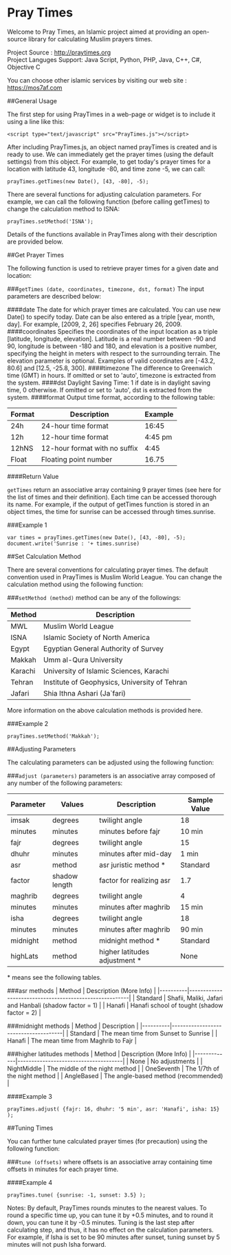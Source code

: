 Pray Times
==========

Welcome to Pray Times, an Islamic project aimed at providing an open-source library for calculating Muslim prayers times.

Project Source : http://praytimes.org  
Project Languges Support: Java Script, Python, PHP, Java, C++, C#, Objective C

You can choose other islamic services by visiting our web site : <https://mos7af.com>

##General Usage

The first step for using PrayTimes in a web-page or widget is to include it using a line like this:

    <script type="text/javascript" src="PrayTimes.js"></script> 
After including PrayTimes.js, an object named prayTimes is created and is ready to use. We can immediately get the prayer times (using the default settings) from this object. For example, to get today's prayer times for a location with latitude 43, longitude -80, and time zone -5, we can call:

    prayTimes.getTimes(new Date(), [43, -80], -5);
There are several functions for adjusting calculation parameters. For example, we can call the following function (before calling getTimes) to change the calculation method to ISNA:

    prayTimes.setMethod('ISNA'); 
Details of the functions available in PrayTimes along with their description are provided below.

##Get Prayer Times

The following function is used to retrieve prayer times for a given date and location:

###`getTimes (date, coordinates, timezone, dst, format)`
The input parameters are described below:

####date
The date for which prayer times are calculated. You can use new Date() to specify today. Date can be also entered as a triple [year, month, day]. For example, [2009, 2, 26] specifies February 26, 2009.
####coordinates
Specifies the coordinates of the input location as a triple [latitude, longitude, elevation]. Latitude is a real number between -90 and 90, longitude is between -180 and 180, and elevation is a positive number, specifying the height in meters with respect to the surrounding terrain. The elevation parameter is optional. Examples of valid coordinates are [-43.2, 80.6] and [12.5, -25.8, 300].
####timezone
The difference to Greenwich time (GMT) in hours. If omitted or set to 'auto', timezone is extracted from the system.
####dst
Daylight Saving Time: 1 if date is in daylight saving time, 0 otherwise. If omitted or set to 'auto', dst is extracted from the system.
####format
Output time format, according to the following table:

| Format | Description                   | Example |
|--------|-------------------------------|---------|
| 24h    | 24-hour time format           | 16:45   |
| 12h    | 12-hour time format           | 4:45 pm |
| 12hNS  | 12-hour format with no suffix | 4:45    |
| Float  | Floating point number         | 16.75   |

####Return Value

`getTimes` return an associative array containing 9 prayer times (see here for the list of times and their definition). Each time can be accessed thorough its name. For example, if the output of getTimes function is stored in an object times, the time for sunrise can be accessed through times.sunrise.

###Example 1

    var times = prayTimes.getTimes(new Date(), [43, -80], -5);
    document.write('Sunrise : '+ times.sunrise)
##Set Calculation Method

There are several conventions for calculating prayer times. The default convention used in PrayTimes is Muslim World League. You can change the calculation method using the following function:

###`setMethod (method)`
method can be any of the followings:

| Method  | Description                                   |
|---------|-----------------------------------------------|
| MWL     | Muslim World League                           |
| ISNA    | Islamic Society of North America              |
| Egypt   | Egyptian General Authority of Survey          |
| Makkah  | Umm al-Qura University                        |
| Karachi | University of Islamic Sciences, Karachi       |
| Tehran  | Institute of Geophysics, University of Tehran |
| Jafari  | Shia Ithna Ashari (Ja`fari)                   |

More information on the above calculation methods is provided here.


###Example 2

    prayTimes.setMethod('Makkah');
##Adjusting Parameters

The calculating parameters can be adjusted using the following function:

###`adjust (parameters)`
parameters is an associative array composed of any number of the following parameters:

| Parameter | Values        | Description                   | Sample Value |
|-----------|---------------|-------------------------------|--------------|
| imsak     | degrees       | twilight angle                | 18           |
| minutes   | minutes       | minutes before fajr           | 10 min       |
| fajr      | degrees       | twilight angle                | 15           |
| dhuhr     | minutes       | minutes after mid-day         | 1 min        |
| asr       | method        | asr juristic method *         | Standard     |
| factor    | shadow length | factor for realizing asr      | 1.7          |
| maghrib   | degrees       | twilight angle                | 4            |
| minutes   | minutes       | minutes after maghrib         | 15 min       |
| isha      | degrees       | twilight angle                | 18           |
| minutes   | minutes       | minutes after maghrib         | 90 min       |
| midnight  | method        | midnight method *             | Standard     |
| highLats  | method        | higher latitudes adjustment * | None         |

\* means see the following tables.

###asr methods
| Method   | Description (More Info)                                |
|----------|--------------------------------------------------------|
| Standard | Shafii, Maliki, Jafari and Hanbali (shadow factor = 1) |
| Hanafi   | Hanafi school of tought (shadow factor = 2)            |

###midnight methods
| Method   | Description                          |
|----------|--------------------------------------|
| Standard | The mean time from Sunset to Sunrise |
| Hanafi   | The mean time from Maghrib to Fajr   |

###higher latitudes methods
| Method      | Description (More Info)              |
|-------------|--------------------------------------|
| None        | No adjustments                       |
| NightMiddle | The middle of the night method       |
| OneSeventh  | The 1/7th of the night method        |
| AngleBased  | The angle-based method (recommended) |

####Example 3

    prayTimes.adjust( {fajr: 16, dhuhr: '5 min', asr: 'Hanafi', isha: 15} );
##Tuning Times

You can further tune calculated prayer times (for precaution) using the following function:

###`tune (offsets)`
where offsets is an associative array containing time offsets in minutes for each prayer time.


####Example 4

    prayTimes.tune( {sunrise: -1, sunset: 3.5} );
Notes:
By default, PrayTimes rounds minutes to the nearest values. To round a specific time up, you can tune it by +0.5 minutes, and to round it down, you can tune it by -0.5 minutes.
Tuning is the last step after calculating step, and thus, it has no effect on the calculation parameters. For example, if Isha is set to be 90 minutes after sunset, tuning sunset by 5 minutes will not push Isha forward.
